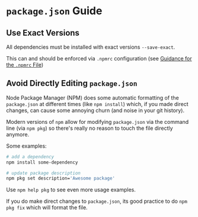 # `package.json` Guide

## Use Exact Versions

All dependencies must be installed with exact versions `--save-exact`.

This can and should be enforced via `.npmrc` configuration (see [Guidance for the `.npmrc` File](./npmrc-guidance.md))

## Avoid Directly Editing `package.json`

Node Package Manager (NPM) does some automatic formatting of the `package.json` at different times (like `npm install`) which, if you made direct changes, can cause some annoying churn (and noise in your git history).

Modern versions of `npm` allow for modifying `package.json` via the command line (via `npm pkg`) so there's really no reason to touch the file directly anymore.

Some examples:

```bash
# add a dependency
npm install some-dependency

# update package description
npm pkg set description='Awesome package'
```

Use `npm help pkg` to see even more usage examples.

If you do make direct changes to `package.json`, its good practice to do `npm pkg fix` which will format the file.
